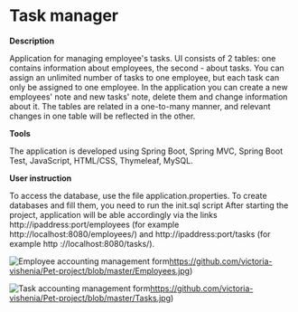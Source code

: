 # Task manager 

**Description**

Application for managing employee's tasks. UI consists of 2 tables: one contains information about employees, the second - about tasks.
You can assign an unlimited number of tasks to one employee, but each task can only be assigned to one employee.
In the application you can create a new employees' note and new tasks' note, delete them and change information about it. The tables are related in a one-to-many manner, and relevant changes in one table will be reflected in the other.

**Tools**

The application is developed using Spring Boot, Spring MVC, Spring Boot Test, JavaScript, HTML/CSS, Thymeleaf, MySQL.

**User instruction**

To access the database, use the file application.properties.
To create databases and fill them, you need to run the init.sql script
After starting the project, application will be able accordingly via the links http://ipaddress:port/employees (for example http://localhost:8080/employees/) and http://ipaddress:port/tasks (for example http ://localhost:8080/tasks/).

![Employee accounting management form](https://github.com/victoria-vishenia/Pet-project/blob/master/Employees.jpg)https://github.com/victoria-vishenia/Pet-project/blob/master/Employees.jpg)

![Task accounting management form](https://github.com/victoria-vishenia/Pet-project/blob/master/Tasks.jpg)https://github.com/victoria-vishenia/Pet-project/blob/master/Tasks.jpg)

